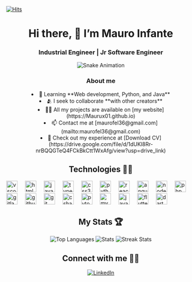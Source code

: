 [![Hits](https://hits.seeyoufarm.com/api/count/incr/badge.svg?url=https%3A%2F%2Fgithub.com%2FMaurux01&count_bg=%2323EAB3&title_bg=%234D3A36&icon=github.svg&icon_color=%23C402A1&title=Views+&edge_flat=false)](https://hits.seeyoufarm.com)


<div align="center">
  <h1>Hi there, 👋 I’m Mauro Infante</h1>
  <h3>Industrial Engineer | Jr Software Engineer</h3>
</div>

<p align="center">
  <img src="https://profile-readme-generator.com/assets/snake.svg" alt="Snake Animation">
</p>

<div align="center">
  <h3>About me</h3>
    <li>🌱 Learning **Web development, Python, and Java**</li>
    <li>🫂 I seek to collaborate **with other creators**</li>
    <li>👨‍💻 All my projects are available on [my website](https://Maurux01.github.io)</li>
    <li>📫 Contact me at [maurofel36@gmail.com](mailto:maurofel36@gmail.com)</li>
    <li>📄 Check out my experience at [Download CV](https://drive.google.com/file/d/1dUKl8Rr-nrBQQGTeQ4FCkBkCtt1WxAfg/view?usp=drive_link)</li>
</div>


<div align="center">
  <h2>Technologies 🧑‍💻</h2>
</div>

<div align="left">
  <img src="https://cdn.jsdelivr.net/gh/devicons/devicon/icons/vscode/vscode-original.svg" height="30" alt="vscode logo"  />
  <img width="12" />
  <img src="https://cdn.jsdelivr.net/gh/devicons/devicon/icons/html5/html5-original.svg" height="30" alt="html5 logo"  />
  <img width="12" />
  <img src="https://cdn.jsdelivr.net/gh/devicons/devicon/icons/javascript/javascript-original.svg" height="30" alt="javascript logo"  />
  <img width="12" />
  <img src="https://cdn.jsdelivr.net/gh/devicons/devicon/icons/typescript/typescript-original.svg" height="30" alt="typescript logo"  />
  <img width="12" />
  <img src="https://cdn.jsdelivr.net/gh/devicons/devicon/icons/css3/css3-original.svg" height="30" alt="css3 logo"  />
  <img width="12" />
  <img src="https://cdn.jsdelivr.net/gh/devicons/devicon/icons/python/python-original.svg" height="30" alt="python logo"  />
  <img width="12" />
  <img src="https://cdn.jsdelivr.net/gh/devicons/devicon/icons/react/react-original.svg" height="30" alt="react logo"  />
  <img width="12" />
  <img src="https://cdn.jsdelivr.net/gh/devicons/devicon/icons/angularjs/angularjs-plain.svg" height="30" alt="angularjs logo"  />
  <img width="12" />
  <img src="https://cdn.jsdelivr.net/gh/devicons/devicon/icons/nodejs/nodejs-original.svg" height="30" alt="nodejs logo"  />
  <img width="12" />
  <img src="https://cdn.jsdelivr.net/gh/devicons/devicon/icons/php/php-original.svg" height="30" alt="php logo"  />
  <img width="12" />
  <img src="https://cdn.jsdelivr.net/gh/devicons/devicon/icons/gitlab/gitlab-original.svg" height="30" alt="gitlab logo"  />
  <img width="12" />
  <img src="https://skillicons.dev/icons?i=github" height="30" alt="github logo"  />
  <img width="12" />
  <img src="https://cdn.jsdelivr.net/gh/devicons/devicon/icons/git/git-original.svg" height="30" alt="git logo"  />
  <img width="12" />
  <img src="https://cdn.jsdelivr.net/gh/devicons/devicon/icons/csharp/csharp-original.svg" height="30" alt="csharp logo"  />
  <img width="12" />
  <img src="https://cdn.jsdelivr.net/gh/devicons/devicon/icons/pytorch/pytorch-original.svg" height="30" alt="pytorch logo"  />
  <img width="12" />
  <img src="https://cdn.jsdelivr.net/gh/devicons/devicon/icons/mysql/mysql-original.svg" height="30" alt="mysql logo"  />
  <img width="12" />
  <img src="https://cdn.jsdelivr.net/gh/devicons/devicon/icons/java/java-original.svg" height="30" alt="java logo"  />
  <img width="12" />
  <img src="https://cdn.jsdelivr.net/gh/devicons/devicon/icons/flutter/flutter-original.svg" height="30" alt="flutter logo"  />
  <img width="12" />
  <img src="https://cdn.jsdelivr.net/gh/devicons/devicon/icons/dart/dart-original.svg" height="30" alt="dart logo"  />
</div>

<div align="center">
  <h2>My Stats 🏆</h2>
</div>

<div align="center">
  <img src="https://github-readme-stats.vercel.app/api/top-langs?username=Maurux01&show_icons=true&locale=en&layout=compact&theme=tokyonight" alt="Top Languages" />
  <img src="https://github-readme-stats.vercel.app/api?username=Maurux01&show_icons=true&locale=en&theme=tokyonight" alt="Stats" />
  <img src="https://github-readme-streak-stats.herokuapp.com/?user=Maurux01&theme=tokyonight" alt="Streak Stats" />
</div>



<div align="center">
  <h2>Connect with me 🤝🏻</h2>
</div>


<div align="center">
  <a href="https://linkedin.com/in/infmauro" target="_blank">
    <img src="https://img.shields.io/badge/LinkedIn-0A66C2?style=for-the-badge&logo=linkedin&logoColor=white" alt="LinkedIn">
  </a>
</div>

